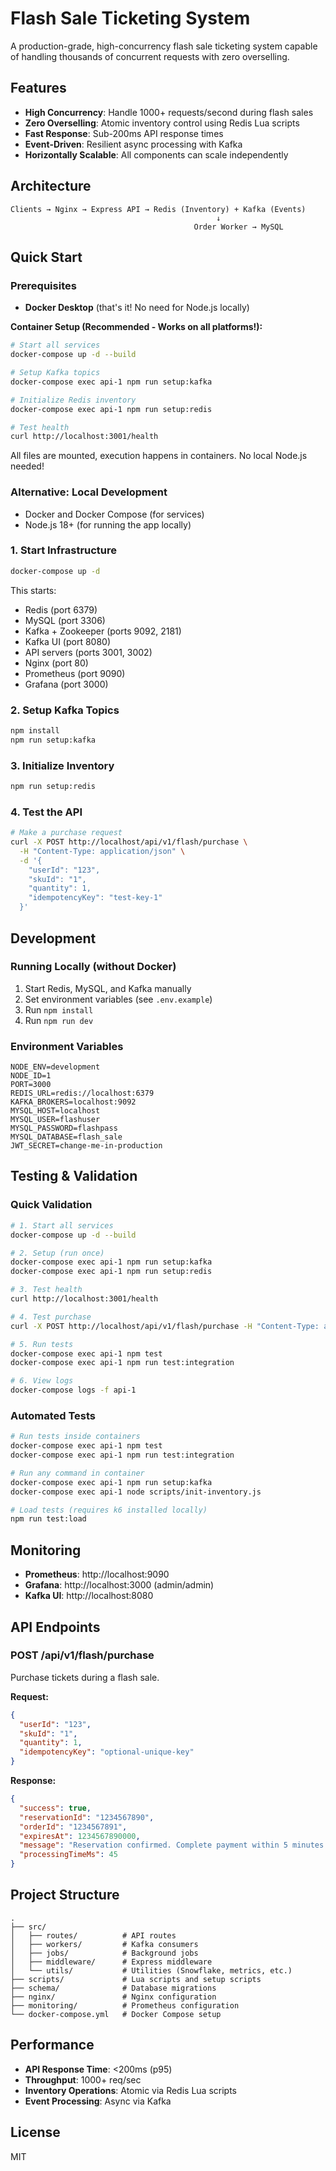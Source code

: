 # Flash Sale Ticketing System

A production-grade, high-concurrency flash sale ticketing system capable of handling thousands of concurrent requests with zero overselling.

## Features

- **High Concurrency**: Handle 1000+ requests/second during flash sales
- **Zero Overselling**: Atomic inventory control using Redis Lua scripts
- **Fast Response**: Sub-200ms API response times
- **Event-Driven**: Resilient async processing with Kafka
- **Horizontally Scalable**: All components can scale independently

## Architecture

```
Clients → Nginx → Express API → Redis (Inventory) + Kafka (Events)
                                              ↓
                                         Order Worker → MySQL
```

## Quick Start

### Prerequisites

- **Docker Desktop** (that's it! No need for Node.js locally)

**Container Setup (Recommended - Works on all platforms!):**
```bash
# Start all services
docker-compose up -d --build

# Setup Kafka topics
docker-compose exec api-1 npm run setup:kafka

# Initialize Redis inventory
docker-compose exec api-1 npm run setup:redis

# Test health
curl http://localhost:3001/health
```

All files are mounted, execution happens in containers. No local Node.js needed!

### Alternative: Local Development

- Docker and Docker Compose (for services)
- Node.js 18+ (for running the app locally)

### 1. Start Infrastructure

```bash
docker-compose up -d
```

This starts:
- Redis (port 6379)
- MySQL (port 3306)
- Kafka + Zookeeper (ports 9092, 2181)
- Kafka UI (port 8080)
- API servers (ports 3001, 3002)
- Nginx (port 80)
- Prometheus (port 9090)
- Grafana (port 3000)

### 2. Setup Kafka Topics

```bash
npm install
npm run setup:kafka
```

### 3. Initialize Inventory

```bash
npm run setup:redis
```

### 4. Test the API

```bash
# Make a purchase request
curl -X POST http://localhost/api/v1/flash/purchase \
  -H "Content-Type: application/json" \
  -d '{
    "userId": "123",
    "skuId": "1",
    "quantity": 1,
    "idempotencyKey": "test-key-1"
  }'
```

## Development

### Running Locally (without Docker)

1. Start Redis, MySQL, and Kafka manually
2. Set environment variables (see `.env.example`)
3. Run `npm install`
4. Run `npm run dev`

### Environment Variables

```env
NODE_ENV=development
NODE_ID=1
PORT=3000
REDIS_URL=redis://localhost:6379
KAFKA_BROKERS=localhost:9092
MYSQL_HOST=localhost
MYSQL_USER=flashuser
MYSQL_PASSWORD=flashpass
MYSQL_DATABASE=flash_sale
JWT_SECRET=change-me-in-production
```

## Testing & Validation

### Quick Validation

```bash
# 1. Start all services
docker-compose up -d --build

# 2. Setup (run once)
docker-compose exec api-1 npm run setup:kafka
docker-compose exec api-1 npm run setup:redis

# 3. Test health
curl http://localhost:3001/health

# 4. Test purchase
curl -X POST http://localhost/api/v1/flash/purchase -H "Content-Type: application/json" -d '{"userId":"123","skuId":"1","quantity":1,"idempotencyKey":"test-1"}'

# 5. Run tests
docker-compose exec api-1 npm test
docker-compose exec api-1 npm run test:integration

# 6. View logs
docker-compose logs -f api-1
```

### Automated Tests

```bash
# Run tests inside containers
docker-compose exec api-1 npm test
docker-compose exec api-1 npm run test:integration

# Run any command in container
docker-compose exec api-1 npm run setup:kafka
docker-compose exec api-1 node scripts/init-inventory.js

# Load tests (requires k6 installed locally)
npm run test:load
```

## Monitoring

- **Prometheus**: http://localhost:9090
- **Grafana**: http://localhost:3000 (admin/admin)
- **Kafka UI**: http://localhost:8080

## API Endpoints

### POST /api/v1/flash/purchase

Purchase tickets during a flash sale.

**Request:**
```json
{
  "userId": "123",
  "skuId": "1",
  "quantity": 1,
  "idempotencyKey": "optional-unique-key"
}
```

**Response:**
```json
{
  "success": true,
  "reservationId": "1234567890",
  "orderId": "1234567891",
  "expiresAt": 1234567890000,
  "message": "Reservation confirmed. Complete payment within 5 minutes.",
  "processingTimeMs": 45
}
```

## Project Structure

```
.
├── src/
│   ├── routes/          # API routes
│   ├── workers/         # Kafka consumers
│   ├── jobs/            # Background jobs
│   ├── middleware/      # Express middleware
│   └── utils/           # Utilities (Snowflake, metrics, etc.)
├── scripts/             # Lua scripts and setup scripts
├── schema/              # Database migrations
├── nginx/               # Nginx configuration
├── monitoring/          # Prometheus configuration
└── docker-compose.yml   # Docker Compose setup
```

## Performance

- **API Response Time**: <200ms (p95)
- **Throughput**: 1000+ req/sec
- **Inventory Operations**: Atomic via Redis Lua scripts
- **Event Processing**: Async via Kafka

## License

MIT

